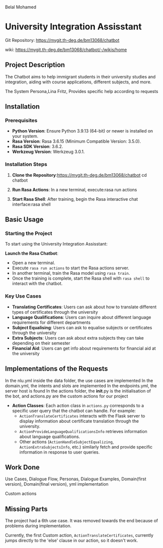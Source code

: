 Belal Mohamed

# University Integration Assisstant

Git Repository: https://mygit.th-deg.de/bm13068/chatbot

wiki: https://mygit.th-deg.de/bm13068/chatbot/-/wikis/home

## Project Description
The Chatbot aims to help immigrant students in their university studies and integration, aiding with course applications, different subjects, and more.

The System Persona,Lina Fritz, Provides specific help according to requests

## Installation

### Prerequisites

- **Python Version**: Ensure Python 3.9.13 (64-bit) or newer is installed on your system.
- **Rasa Version**: Rasa 3.6.15 (Minimum Compatible Version: 3.5.0).
- **Rasa SDK Version**: 3.6.2.
- **Werkzeug Version**: Werkzeug 3.0.1.

### Installation Steps

1. **Clone the Repository**:https://mygit.th-deg.de/bm13068/chatbot
cd chatbot

2. **Run Rasa Actions**:
In a new terminal, execute:rasa run actions

3. **Start Rasa Shell**:
After training, begin the Rasa interactive chat interface:rasa shell

## Basic Usage

### Starting the Project
To start using the University Integration Assisstant:

**Launch the Rasa Chatbot**: 
   - Open a new terminal.
   - Execute `rasa run actions` to start the Rasa actions server.
   - In another terminal, train the Rasa model using `rasa train`.
   - Once the training is complete, start the Rasa shell with `rasa shell` to interact with the chatbot.


### Key Use Cases
- **Translating Certificates**: Users can ask about how to translate different types of certificates through the university
- **Language Qualifications**: Users can inquire about different language requirements for different departments
- **Subject Equalising**: Users can ask to equalise subjects or certificates through the university
- **Extra Subjects**: Users can ask about extra subjects they can take depending on their semester
- **Financial Aid**: Users can get info about requirements for financial aid at the university

## Implementations of the Requests

In the nlu.yml inside the data folder, the use cases are implemented
In the domain.yml, the intents and slots are implemented
In the endpoints.yml, the server host is found
In the actions folder, the __init__.py is the initialisation of the bot, and actions.py are the custom actions for our project
- **Action Classes**: Each action class in `actions.py` corresponds to a specific user query that the chatbot can handle. For example:
  - `ActionTranslateCertificates` interacts with the Flask server to display information about certificate translation through the university.
  - `ActionProvideLanguageQualificationsInfo` retrieves information about language qualifications.
  - Other actions (`ActionHandleSubjectEqualizing`, `ActionExtraSubjectsInfo`, etc.) similarly fetch and provide specific information in response to user queries.


## Work Done

Use Cases, Dialogue Flow, Personas, Dialogue Examples, Domain(first version), Domain(final version), yml implementation

Custom actions

## Missing Parts

The project had a 6th use case. It was removed towards the end because of problems during implementation. 

Currently, the first Custom action, `ActionTranslateCertificates`, currently jumps directly to the 'else' clause in our action, so it doesn't work. 
